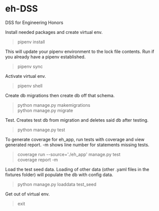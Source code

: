 # eh-DSS
DSS for Engineering Honors


Install needed packages and create virtual env.
>pipenv install

This will update your pipenv environment to the lock file contents. Run if you already have a pipenv established.
>pipenv sync

Activate virtual env.
>pipenv shell

Create db migrations then create db off that schema.
>python manage.py makemigrations\
>python manage.py migrate

Test. Creates test db from migration and deletes said db after testing.
>python manage.py test

To generate coverage for eh_app, run tests with coverage and view generated report. -m shows line number for statements missing tests.
>coverage run --source='./eh_app' manage.py test\
>coverage report -m

Load the test seed data. Loading of other data (other .yaml files in the fixtures folder) will populate the db with config data.
>python manage.py loaddata test_seed

Get out of virtual env.
>exit
